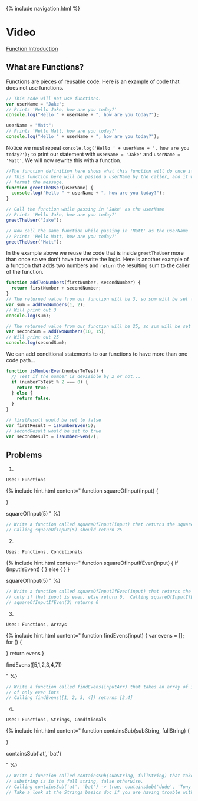 {% include navigation.html %}

# Video

[Function Introduction](https://www.youtube.com/watch?v=8YR08Fe74D4)

## What are Functions?

Functions are pieces of reusable code. Here is an example of code that does not use functions.

```javascript
// This code will not use functions.
var userName = "Jake";
// Prints 'Hello Jake, how are you today?'
console.log("Hello " + userName + ", how are you today?");

userName = "Matt";
// Prints 'Hello Matt, how are you today?'
console.log("Hello " + userName + ", how are you today?");
```

Notice we must repeat `console.log('Hello ' + userName + ', how are you today?');` to print our statement with `userName = 'Jake'` and `userName = 'Matt'`. We will now rewrite this with a function.

```javascript
//The function definition here shows what this function will do once it is called.
// This function here will be passed a userName by the caller, and it will be used to
// format the message.
function greetTheUser(userName) {
  console.log("Hello " + userName + ", how are you today?");
}

// Call the function while passing in 'Jake' as the userName
// Prints 'Hello Jake, how are you today?'
greetTheUser("Jake");

// Now call the same function while passing in 'Matt' as the userName
// Prints 'Hello Matt, how are you today?'
greetTheUser("Matt");
```

In the example above we reuse the code that is inside `greetTheUser` more than once so we don't have to rewrite the logic.
Here is another example of a function that adds two numbers and `return` the resulting sum to the caller of the function.

```javascript
function addTwoNumbers(firstNumber, secondNumber) {
  return firstNumber + secondNumber;
}
// The returned value from our function will be 3, so sum will be set to 3 here
var sum = addTwoNumbers(1, 2);
// Will print out 3
console.log(sum);

// The returned value from our function will be 25, so sum will be set to 25 here
var secondSum = addTwoNumbers(10, 15);
// Will print out 25
console.log(secondSum);
```

We can add conditional statements to our functions to have more than one code path...

```javascript
function isNumberEven(numberToTest) {
  // Test if the number is devisible by 2 or not...
  if (numberToTest % 2 === 0) {
    return true;
  } else {
    return false;
  }
}

// firstResult would be set to false
var firstResult = isNumberEven(5);
// secondResult would be set to true
var secondResult = isNumberEven(2);
```

## Problems

1.
`Uses: Functions`

{% include hint.html content="
function squareOfInput(input) {

}

squareOfInput(5)
" %}

```javascript
// Write a function called squareOfInput(input) that returns the square of the input.
// Calling squareOfInput(5) should return 25
```

2.
`Uses: Functions, Conditionals`

{% include hint.html content="
function squareOfInputIfEven(input) {
  if (inputIsEvent) {
  } else {
  }
}

squareOfInput(5)
" %}

```javascript
// Write a function called squareOfInputIfEven(input) that returns the square of the input
// only if that input is even, else return 0.  Calling squareOfInputIfEven(2) returns 4
// squareOfInputIfEven(3) returns 0
```

3.
`Uses: Functions, Arrays`

{% include hint.html content="
function findEvens(input) {
  var evens = [];
  for () {
    
  }
  return evens
}

findEvens([5,1,2,3,4,7])

" %}

```javascript
// Write a function called findEvens(inputArr) that takes an array of ints and returns an array
// of only even ints
// Calling findEvens([1, 2, 3, 4]) returns [2,4]
```

4.
`Uses: Functions, Strings, Conditionals`

{% include hint.html content="
function containsSub(subString, fullString) {
  
}

containsSub('at', 'bat')

" %}

```javascript
// Write a function called containsSub(subString, fullString) that takes two strings and returns true if the
// substring is in the full string, false otherwise.
// Calling containsSub('at', 'bat') -> true, containsSub('dude', 'Tony Nardi') -> false
// Take a look at the Strings basics doc if you are having trouble with this problem.
```

